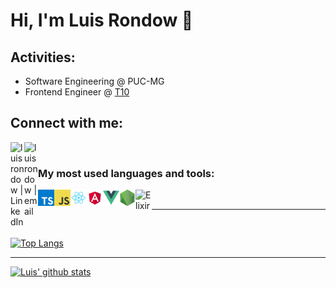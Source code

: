 # Hi, I'm Luis Rondow 👋

## Activities:

- Software Engineering @ PUC-MG
- Frontend Engineer @ [T10](https://t10.digital/)

## Connect with me:

[<img align="left" alt="luis rondow | LinkedIn" width="22px" src="https://cdn.jsdelivr.net/npm/simple-icons@v3/icons/linkedin.svg" />](https://www.linkedin.com/in/luisrondow/)
[<img align="left" alt="luis rondow | email" width="22px" src="https://cdn.jsdelivr.net/npm/simple-icons@3.4.0/icons/mail-dot-ru.svg" />](mailto:luiseduardorondow@gmail.com)

</br>

### My most used languages and tools:
<img align="left" alt="TypeScript" width="26px" src="https://raw.githubusercontent.com/github/explore/80688e429a7d4ef2fca1e82350fe8e3517d3494d/topics/typescript/typescript.png" />
<img align="left" alt="JavaScript" width="26px" src="https://raw.githubusercontent.com/github/explore/80688e429a7d4ef2fca1e82350fe8e3517d3494d/topics/javascript/javascript.png" />
<img align="left" alt="React" width="26px" src="https://raw.githubusercontent.com/github/explore/80688e429a7d4ef2fca1e82350fe8e3517d3494d/topics/react/react.png" />
<img align="left" alt="Angular" width="26px" src="https://raw.githubusercontent.com/github/explore/80688e429a7d4ef2fca1e82350fe8e3517d3494d/topics/angular/angular.png" />
<img align="left" alt="Vue" width="26px" src="https://raw.githubusercontent.com/github/explore/80688e429a7d4ef2fca1e82350fe8e3517d3494d/topics/vue/vue.png" />
<img align="left" alt="Node.js" width="26px" src="https://raw.githubusercontent.com/github/explore/80688e429a7d4ef2fca1e82350fe8e3517d3494d/topics/nodejs/nodejs.png" />
<img align="left" alt="Elixir" width="26px" src="https://i.imgur.com/zE4NXdl.png" />

</br>

---

</br>

[![Top Langs](https://github-readme-stats.vercel.app/api/top-langs/?username=luisrondow&layout=compact&hide=c)](https://github.com/luisrondow/github-readme-stats)

---

[![Luis' github stats](https://github-readme-stats.vercel.app/api?username=luisrondow&count_private=true)](https://github.com/luisrondow/github-readme-stats)

